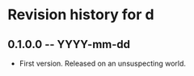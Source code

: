 # Revision history for d

## 0.1.0.0 -- YYYY-mm-dd

* First version. Released on an unsuspecting world.
